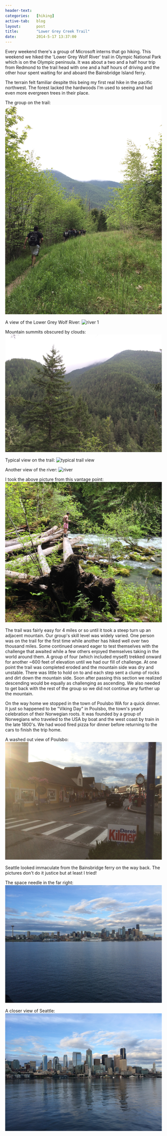 ```yaml
---
header-text:
categories:   [hiking]
active-tab:   blog
layout:       post
title:        "Lower Grey Creek Trail"
date:         2014-5-17 13:37:00
---
```


Every weekend there's a group of Microsoft interns that go hiking. This weekend we hiked the 'Lower Grey Wolf River' trail in Olympic National Park which is on the Olympic peninsula. It was about a two and a half hour trip from Redmond to the trail head with one and a half hours of driving and the other hour spent waiting for and aboard the Bainsbridge Island ferry.

The terrain felt familiar despite this being my first real hike in the pacific northwest. The forest lacked the hardwoods I'm used to seeing and had even more evergreen trees in their place.

The group on the trail:
![the group on the trail](/images/hiking_the_pacific_northwest/landscape1.jpg)

A view of the Lower Grey Wolf River:
![river 1](/images/hiking_the_pacific_northwest/river1.jpg)

Mountain summits obscured by clouds:
![mountain tips obscured by clouds](/images/hiking_the_pacific_northwest/landscape2.jpg)

Typical view on the trail:
![typical trail view](/images/hiking_the_pacific_northwest/landscape3.jpg)

Another view of the river:
![river](/images/hiking_the_pacific_northwest/river2.jpg)

I took the above picture from this vantage point:
![vantage point](/images/hiking_the_pacific_northwest/vantage_point.jpg)

The trail was fairly easy for 4 miles or so until it took a steep turn up an adjacent mountain. Our group's skill level was widely varied. One person was on the trail for the first time while another has hiked well over two thousand miles. Some continued onward eager to test themselves with the challenge that awaited while a few others enjoyed themselves taking in the world around them. A group of four (which included myself) trekked onward for another ~600 feet of elevation until we had our fill of challenge. At one point the trail was completed eroded and the mountain side was dry and unstable. There was little to hold on to and each step sent a clump of rocks and dirt down the mountain side. Soon after passing this section we realized descending would be equally as challenging as ascending. We also needed to get back with the rest of the group so we did not continue any further up the mountain.

On the way home we stopped in the town of Poulsbo WA for a quick dinner. It just so happened to be "Viking Day" in Poulsbo, the town's yearly celebration of their Norwegian roots. It was founded by a group of Norwegians who traveled to the USA by boat and the west coast by train in the late 1800's. We had wood fired pizza for dinner before returning to the cars to finish the trip home.

A washed out view of Poulsbo:
![Poulsbo](/images/hiking_the_pacific_northwest/Poulsbo.jpg)

Seattle looked immaculate from the Bainsbridge ferry on the way back. The pictures don't do it justice but at least I tried!

The space needle in the far right:
![Seattle](/images/hiking_the_pacific_northwest/seattle1.jpg)

A closer view of Seattle:
![Seattle 2](/images/hiking_the_pacific_northwest/seattle2.jpg)

